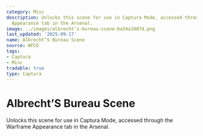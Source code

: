 ```yaml
---
category: Misc
description: Unlocks this scene for use in Captura Mode, accessed through the Warframe
  Appearance tab in the Arsenal.
image: ../images/albrecht’s-bureau-scene-6a34a1087d.png
last_updated: '2025-09-17'
name: Albrecht’S Bureau Scene
source: WFCD
tags:
- Captura
- Misc
tradable: true
type: Captura
---
```


# Albrecht’S Bureau Scene

Unlocks this scene for use in Captura Mode, accessed through the Warframe Appearance tab in the Arsenal.

